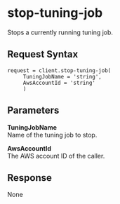# stop\-tuning\-job<a name="API_stop-tuning-job"></a>

Stops a currently running tuning job\.

## Request Syntax<a name="API_stop-tuning-job-syntax"></a>

```
request = client.stop-tuning-job(
     TuningJobName = 'string',
     AwsAccountId = 'string'
     )
```

## Parameters<a name="API_stop-tuning-job-parameters"></a>

**TuningJobName**  
Name of the tuning job to stop\.

**AwsAccountId**  
The AWS account ID of the caller\.

## Response<a name="API_stop-tuning-job-response"></a>

None